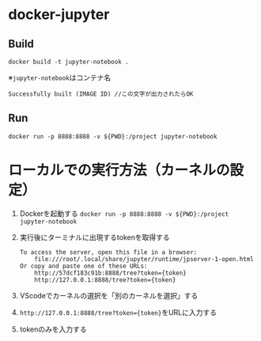 # docker-jupyter

## Build
```shell
docker build -t jupyter-notebook .
```
※`jupyter-notebook`はコンテナ名
```shell
Successfully built (IMAGE ID) //この文字が出力されたらOK
```

## Run
```shell
docker run -p 8888:8888 -v ${PWD}:/project jupyter-notebook
```

# ローカルでの実行方法（カーネルの設定）
1. Dockerを起動する
    `docker run -p 8888:8888 -v ${PWD}:/project jupyter-notebook`

2. 実行後にターミナルに出現するtokenを取得する
    ```shell
    To access the server, open this file in a browser:
        file:///root/.local/share/jupyter/runtime/jpserver-1-open.html
    Or copy and paste one of these URLs:
        http://57dcf183c91b:8888/tree?token={token}
        http://127.0.0.1:8888/tree?token={token}
    ```

3. VScodeでカーネルの選択を「別のカーネルを選択」する

4. `http://127.0.0.1:8888/tree?token={token}`をURLに入力する

5. tokenのみを入力する